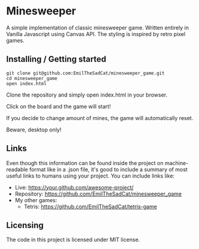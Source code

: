 
# Minesweeper

A simple implementation of classic minesweeper game. Written entirely in Vanilla Javascript using Canvas API. 
The styling is inspired by retro pixel games.

## Installing / Getting started


```shell
git clone git@github.com:EmilTheSadCat/minesweeper_game.git
cd minesweeper_game
open index.html
```

Clone the repository and simply open index.html in your browser.

Click on the board and the game will start!

If you decide to change amount of mines, the game will automatically reset.

Beware, desktop only!


## Links

Even though this information can be found inside the project on machine-readable
format like in a .json file, it's good to include a summary of most useful
links to humans using your project. You can include links like:

- Live: https://your.github.com/awesome-project/
- Repository: https://github.com/EmilTheSadCat/minesweeper_game
- My other games:
  - Tetris: https://github.com/EmilTheSadCat/tetris-game


## Licensing

The code in this project is licensed under MIT license.
